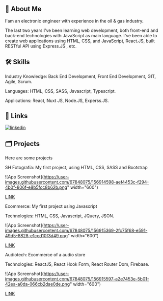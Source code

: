 ## 🚀 About Me

I'am an electronic engineer with experience in the oil & gas industry.

The last two years I've  been learning web development, both front-end and back-end technologies with JavaScript as main language. I've been able to create web applications using HTML, CSS, and JavaScript,  React.JS, built  RESTful API using Express.JS , etc.   

## 🛠 Skills

Industry Knowledge: Back End Development, Front End Development,  GIT, Agile, Scrum.

Languages: HTML, CSS,  SASS, Javascript, Typescript.

Applications: React, Nuxt JS, Node.JS, Experss.JS.

## 🔗 Links

[![linkedin](https://img.shields.io/badge/linkedin-0A66C2?style=for-the-badge&logo=linkedin&logoColor=white)](www.linkedin.com/in/shsv)


## 🗂️ Projects

Here are some projects 

SH Fotografía: My first project, using HTML, CSS, SASS and Bootstrap

![App Screenshot](https://user-images.githubusercontent.com/67848075/156914598-aef4453c-f294-4b0f-806f-e8b5fcc8b62b.png" width="600")

[LINK](https://santiagohsv.github.io/shfotografia/)

Ecommerce: My first project using Javascript 

Technologies: HTML, CSS, Javascript, JQuery, JSON.

![App Screenshot](https://user-images.githubusercontent.com/67848075/156915369-2fc75f68-e591-49d5-8828-e1ccd10f3d49.png" width="600")

[LINK](https://santiagohsv.github.io/TPFinal-JS/)

Audiotech: Ecommerce of a audio store

Technologies: ReactJS, React Hook Form, React Router Dom, Firebase. 

![App Screenshot](https://user-images.githubusercontent.com/67848075/156915597-a2e7453e-5b01-42ea-a0da-066cb2dae0de.png" width="600")

[LINK](https://santiagohsv.github.io/audiotech/)


